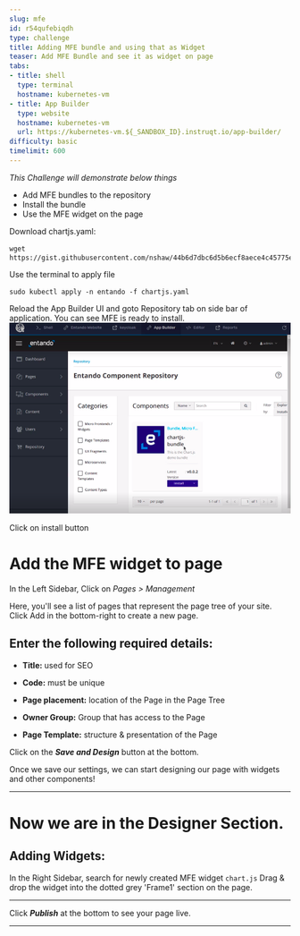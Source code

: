 ```yaml
---
slug: mfe
id: r54qufebiqdh
type: challenge
title: Adding MFE bundle and using that as Widget
teaser: Add MFE Bundle and see it as widget on page
tabs:
- title: shell
  type: terminal
  hostname: kubernetes-vm
- title: App Builder
  type: website
  hostname: kubernetes-vm
  url: https://kubernetes-vm.${_SANDBOX_ID}.instruqt.io/app-builder/
difficulty: basic
timelimit: 600
---
```

*This Challenge will demonstrate below things*
- Add MFE bundles to the repository
- Install the bundle
- Use the MFE widget on the page


Download chartjs.yaml:
```
wget https://gist.githubusercontent.com/nshaw/44b6d7dbc6d5b6ecf8aece4c45775ed1/raw/6da6ec18dc08e467f5328d3ffd9745d0561ecc84/chartjs.yaml
```
Use the terminal to apply file
```
sudo kubectl apply -n entando -f chartjs.yaml
```

Reload the App Builder UI and goto Repository tab on side bar of application. You can see MFE is ready to install.
![Image Description](../assets/basic-mfe.png)

Click on install button

# Add the MFE widget to page

In the Left Sidebar, Click on *Pages > Management*

Here, you'll see a list of pages that represent the page tree of your site.
Click Add in the bottom-right to create a new page.

## Enter the following required details:

- **Title:** used for SEO

- **Code:** must be unique

- **Page placement:** location of the Page in the Page Tree

- **Owner Group:** Group that has access to the Page

- **Page Template:** structure & presentation of the Page


Click on the ***Save and Design*** button at the bottom.

Once we save our settings, we can start designing our page with widgets and other components!

---

# Now we are in the Designer Section.

## Adding Widgets:

In the Right Sidebar, search for newly created MFE widget `chart.js`
Drag & drop the widget into the dotted grey 'Frame1' section on the page.

---

Click ***Publish*** at the bottom to see your page live.

---